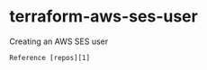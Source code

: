 # terraform-aws-ses-user
Creating an AWS SES user<br>
```
Reference [repos][1]
```

[1]: https://github.com/Flaconi/terraform-aws-iam-ses-user
